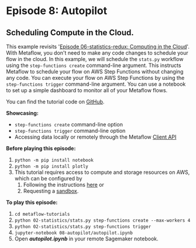 # Episode 8: Autopilot

## Scheduling Compute in the Cloud.

This example revisits '[Episode 06-statistics-redux: Computing in the Cloud](episode06.md)'. With Metaflow, you don't need to make any code changes to schedule your flow in the cloud. In this example, we will schedule the `stats.py` workflow using the `step-functions create` command-line argument. This instructs Metaflow to schedule your flow on AWS Step Functions without changing any code. You can execute your flow on AWS Step Functions by using the `step-functions trigger` command-line argument. You can use a notebook to set up a simple dashboard to monitor all of your Metaflow flows.

You can find the tutorial code on [GitHub](https://github.com/Netflix/metaflow/tree/master/metaflow/tutorials/08-autopilot).

**Showcasing:**

* `step-functions create` command-line option
* `step-functions trigger` command-line option
* Accessing data locally or remotely through the Metaflow [Client API](../../../metaflow-r/client.md)

**Before playing this episode:**

1. `python -m pip install notebook`
2. `python -m pip install plotly`
3. This tutorial requires access to compute and storage resources on AWS, which can be configured by 
   1. Following the instructions [here](https://admin-docs.metaflow.org/metaflow-on-aws/deployment-guide) or 
   2. Requesting a [sandbox](https://docs.metaflow.org/metaflow-on-aws/metaflow-sandbox).

**To play this episode:**

1. `cd metaflow-tutorials`
2. `python 02-statistics/stats.py step-functions create --max-workers 4`
3. `python 02-statistics/stats.py step-functions trigger`
4. `jupyter-notebook 08-autopilot/autopilot.ipynb`
5. Open _**autopilot.ipynb**_ in your remote Sagemaker notebook.

